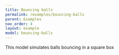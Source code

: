 ```yaml
---
title: Bouncing balls
permalink: /examples/bouncing-balls
parent: Examples
nav_order: 4
layout: example
model: bouncing-balls
---
```


This model simulates balls bouncing in a square box
